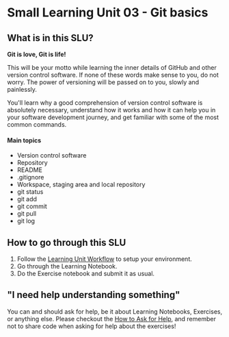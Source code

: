# Small Learning Unit 03 - Git basics

## What is in this SLU?

**Git is love, Git is life!**

This will be your motto while learning the inner details of GitHub and other version control software. If none of these words make sense to you, do not worry. The power of versioning will be passed on to you, slowly and painlessly.

You'll learn why a good comprehension of version control software is absolutely necessary, understand how it works and how it can help you in your software development journey, and get familiar with some of the most common commands.

#### Main topics

- Version control software
- Repository
- README
- .gitignore
- Workspace, staging area and local repository
- git status
- git add
- git commit
- git pull
- git log

## How to go through this SLU

1. Follow the [Learning Unit Workflow](https://github.com/LDSSA/ds-prep-course-2025/blob/main/weekly-workflow.md) to setup your environment.
2. Go through the Learning Notebook.
3. Do the Exercise notebook and submit it as usual.

## "I need help understanding something"

You can and should ask for help, be it about Learning Notebooks, Exercises, or anything else. Please checkout the [How to Ask for Help](https://github.com/LDSSA/ds-prep-course-2024/blob/main/slack.md), and remember not to share code when asking for help about the exercises!
